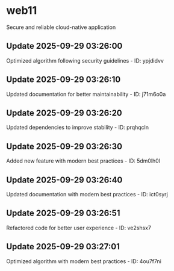 # web11
Secure and reliable cloud-native application

## Update 2025-09-29 03:26:00
Optimized algorithm following security guidelines - ID: ypjdidvv


## Update 2025-09-29 03:26:10
Updated documentation for better maintainability - ID: j71m6o0a


## Update 2025-09-29 03:26:20
Updated dependencies to improve stability - ID: prqhqcln


## Update 2025-09-29 03:26:30
Added new feature with modern best practices - ID: 5dm0lh0l


## Update 2025-09-29 03:26:40
Updated documentation with modern best practices - ID: ict0syrj


## Update 2025-09-29 03:26:51
Refactored code for better user experience - ID: ve2shsx7


## Update 2025-09-29 03:27:01
Optimized algorithm with modern best practices - ID: 4ou7f7ni

